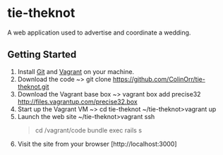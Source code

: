 tie-theknot
===========

A web application used to advertise and coordinate a wedding.

Getting Started
---------------
1. Install [Git][1] and [Vagrant][2] on your machine.
2. Download the code
    ~> git clone https://github.com/ColinOrr/tie-theknot.git
3. Download the Vagrant base box
    ~> vagrant box add precise32 http://files.vagrantup.com/precise32.box
4. Start up the Vagrant VM
    ~> cd tie-theknot
    ~/tie-theknot>vagrant up
5. Launch the web site
    ~/tie-theknot>vagrant ssh
    > cd /vagrant/code
    > bundle exec rails s
6. Visit the site from your browser [http://localhost:3000]

[1]: https://help.github.com/articles/set-up-git
[2]: http://vagrantup.com/v1/docs/getting-started/index.html

